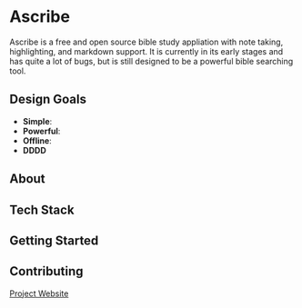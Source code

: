 # Ascribe
Ascribe is a free and open source bible study appliation with note taking, highlighting, and markdown support. It is currently in its early stages and has quite a lot of bugs, but is still designed to be a powerful bible searching tool.

## Design Goals

- **Simple**:
- **Powerful**:
- **Offline**:
- **DDDD**

## About
## Tech Stack
## Getting Started
## Contributing

[Project Website](https://fisharmy100.github.io/bible_study_app_v2/)
